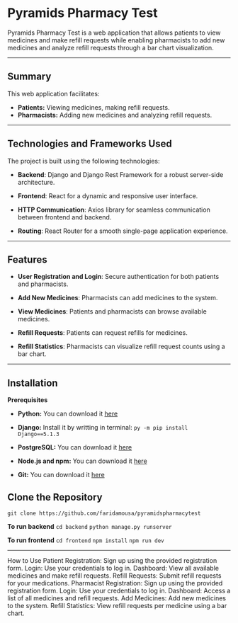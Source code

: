 # **Pyramids Pharmacy Test**
Pyramids Pharmacy Test is a web application that allows patients to view medicines and make refill requests while enabling pharmacists to add new medicines and analyze refill requests through a bar chart visualization.

---
## **Summary**
This web application facilitates:

- **Patients:** Viewing medicines, making refill requests.
- **Pharmacists:** Adding new medicines and analyzing refill requests.
---
## **Technologies and Frameworks Used**
The project is built using the following technologies:

- **Backend**: Django and Django Rest Framework for a robust server-side architecture.

- **Frontend**: React for a dynamic and responsive user interface.

- **HTTP Communication**: Axios library for seamless communication between frontend and backend.

- **Routing**: React Router for a smooth single-page application experience.


---
## **Features**
- **User Registration and Login**: Secure authentication for both patients and pharmacists.

- **Add New Medicines**: Pharmacists can add medicines to the system.

- **View Medicines**: Patients and pharmacists can browse available medicines.

- **Refill Requests**: Patients can request refills for medicines.

- **Refill Statistics**: Pharmacists can visualize refill request counts using a bar chart.


---
## **Installation**
**Prerequisites**
- **Python:** You can download it [here](https://www.python.org/downloads/)

- **Django:**
  Install it by writting in terminal:
  `py -m pip install Django==5.1.3`

- **PostgreSQL:** You can download it [here](https://www.postgresql.org/download/)

- **Node.js and npm:** You can download it [here](https://nodejs.org/en)

- **Git:** You can download it [here](https://git-scm.com/)


## **Clone the Repository**

`git clone https://github.com/faridamousa/pyramidspharmacytest`

**To run backend**
`cd backend`
`python manage.py runserver`


**To run frontend**
`cd frontend`
`npm install`
`npm run dev`

---

How to Use
Patient
Registration: Sign up using the provided registration form.
Login: Use your credentials to log in.
Dashboard: View all available medicines and make refill requests.
Refill Requests: Submit refill requests for your medications.
Pharmacist
Registration: Sign up using the provided registration form.
Login: Use your credentials to log in.
Dashboard: Access a list of all medicines and refill requests.
Add Medicines: Add new medicines to the system.
Refill Statistics: View refill requests per medicine using a bar chart.
